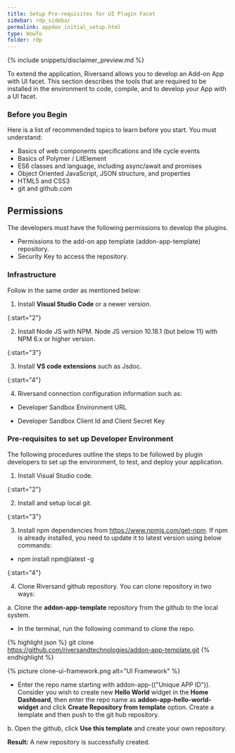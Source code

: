 ```yaml
---
title: Setup Pre-requisites for UI Plugin Facet
sidebar: rdp_sidebar
permalink: appdev_initial_setup.html
type: HowTo
folder: rdp
---
```


{% include snippets/disclaimer_preview.md %} 

To extend the application, Riversand allows you to develop an Add-on App with UI facet. This section describes the tools that are required to be installed in the environment to code, compile, and to develop your App with a UI facet.

### Before you Begin

Here is a list of recommended topics to learn before you start. You must understand:

* Basics of web components specifications and life cycle events
* Basics of Polymer / LitElement 
* ES6 classes and language, including async/await and promises
* Object Oriented JavaScript, JSON structure, and properties
* HTML5 and CSS3
* git and github.com

## Permissions

The developers must have the following permissions to develop the plugins.

* Permissions to the add-on app template (addon-app-template) repository.
* Security Key to access the repository.

### Infrastructure

Follow in the same order as mentioned below:

1. Install **Visual Studio Code** or a newer version.

{:start="2"}

2. Install Node JS with NPM. Node JS version 10.18.1 (but below 11) with NPM 6.x or higher version.

{:start="3"}

3. Install **VS code extensions** such as Jsdoc.

{:start="4"}

4. Riversand connection configuration information such as:

* Developer Sandbox Environment URL 

* Developer Sandbox Client Id and Client Secret Key 


### Pre-requisites to set up Developer Environment 

The following procedures outline the steps to be followed by plugin developers to set up the environment, to test, and deploy your application.

1. Install Visual Studio code.

{:start="2"}

2. Install and setup local git.

{:start="3"}

3. Install npm dependencies from <a target="_blank" href="https://www.npmjs.com/get-npm">https://www.npmjs.com/get-npm</a>. If npm is already installed, you need to update it to latest version using below commands:

* npm install npm@latest -g

{:start="4"}

4. Clone Riversand github repository. You can clone repository in two ways:

a. Clone the **addon-app-template** repository from the github to the local system.

* In the terminal, run the following command to clone the repo. <br/>

{% highlight json %}
git clone https://github.com/riversandtechnologies/addon-app-template.git 
{% endhighlight %}

{% picture clone-ui-framework.png alt="UI Framework" %}

* Enter the repo name starting with addon-app-(("Unique APP ID")). Consider you wish to create new **Hello World** widget in the **Home Dashboard**, then enter the repo name as **addon-app-hello-world-widget** and click **Create Repository from template** option.
Create a template and then push to the git hub repository.
 
b. Open the github, click **Use this template** and create your own repository.

**Result:** A new repository is successfully created.